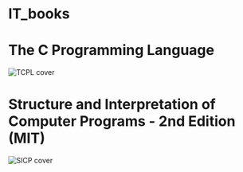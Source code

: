 # IT_books

The C Programming Language
===========
![TCPL cover](https://img3.doubanio.com/lpic/s7990521.jpg)

Structure and Interpretation of Computer Programs - 2nd Edition (MIT)
===========
![SICP cover](https://img3.doubanio.com/lpic/s1463770.jpg)
